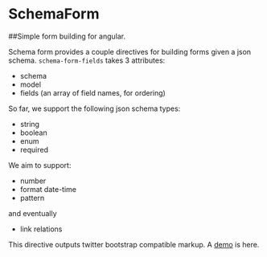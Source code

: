 # SchemaForm

##Simple form building for angular.

Schema form provides a couple directives for building forms
given a json schema. `schema-form-fields` takes 3 attributes:

* schema
* model
* fields (an array of field names, for ordering)

So far, we support the following json schema types:

* string
* boolean
* enum
* required

We aim to support:
* number
* format date-time
* pattern

and eventually
* link relations

This directive outputs twitter bootstrap compatible markup. A [demo](http://gaslight.github.io/angular-schema-form/) is here.
